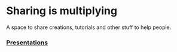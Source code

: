 # Sharing is multiplying
A space to share creations, tutorials and other stuff to help people.

### [Presentations](https://m00nlinari.github.io/presentations/)
